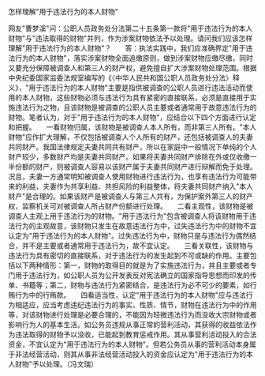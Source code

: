 怎样理解"用于违法行为的本人财物"

网友"曹梦溪"问：公职人员政务处分法第二十五条第一款将"用于违法行为的本人财物"与"违法取得的财物"并列，作为涉案财物依法予以处理。请问我们应该怎样理解"用于违法行为的本人财物"？　　答：执法实践中，我们应准确界定"用于违法行为的本人财物"，落实涉案财物全面追缴原则，做到涉案财物应缴尽缴，同时又要充分保障被调查人和第三人的财产权，避免擅自扩大涉案财物处理范围。根据中央纪委国家监委法规室编写的《〈中华人民共和国公职人员政务处分法〉释义》，"用于违法行为的本人财物"主要是指供被调查的公职人员进行违法活动而使用的本人财物，这些财物必须与违法行为具有紧密的直接联系，必须是直接用于实施违法行为之物，且该财物是被调查的公职人员主要或者通常用于故意违法行为的财物。笔者认为，对于"用于违法行为的本人财物"，应结合以下四个方面进行认定和把握。　　一看财物归属，该财物是被调查人本人所有，而非第三人所有。"本人财物"应作扩大理解，不仅包括被调查人个人所有的财产，还包括被调查人的夫妻共同财产。我国法律规定夫妻共同共有财产，所以在家庭中一般情况下单纯的个人财产较少，多数财产均是夫妻共同财产。如果将夫妻共同财产排除在外或仅收缴一半份额的财产，则被调查人容易以该财产属于夫妻共同财产进行辩解而免于处理。况且，夫妻一方通常明知被调查人使用财物进行违法行为，也享有违法行为可能带来的利益，夫妻作为共享利益、共担风险的利益整体，将夫妻共同财产纳入"本人财产"是合理的。如果该财产是被调查人与第三人共有，为保护案外第三人的财产权，监察机关可对被调查人所占财产份额进行处理。　　二看主观性，该财物是被调查人主观上用于违法行为的财物。"用于违法行为"包含被调查人将该财物用于违法行为的主观故意，该财物只发生在故意违法行为中，过失违法行为中的财物不宜认定为"用于违法行为的本人财物"。过失违法行为中，财物只是与违法行为偶然结合，并不是主要或者通常用于违法行为，故不宜认定。　　三看关联性，该财物与违法行为具有密切的直接联系，对于违法行为的发生起到不可或缺的作用。主要包括以下两种情形：第一，财物的取得目的就是为了实施违法行为，并且主要或者专门用于违法行为，如公职人员为公开发表反对宪法确立的国家指导思想而印发的传单、书籍等；第二，财物与违法行为紧密结合，是违法行为必不可少的要素，如行贿行为中的行贿款。　　四看适当性，认定"用于违法行为的本人财物"应与违法行为相适应，应当考虑违纪违法行为的事实、性质、情节，财物在违法行为中的作用等，对该财物进行处理是必要合理的，不能因为轻微违法行为而没收大宗财物或者影响行为人的基本生活。如公务员违规从事正常的营利活动，其获得的收益依法作为违法取得的财物予以没收，已能起到教育惩戒作用。其从事营利活动投入的合法资金，不宜认定为"用于违法行为的本人财物"。但若公务员从事的营利活动本身属于非法经营活动，则其从事非法经营活动投入的资金应认定为"用于违法行为的本人财物"予以处理。（冯文瑞）
